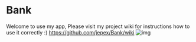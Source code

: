 # Bank
Welcome to use my app, Please visit my project wiki for instructions how to use it correctly :)
https://github.com/jepex/Bank/wiki
![img](https://imgur.com/fr39NIk.png)
